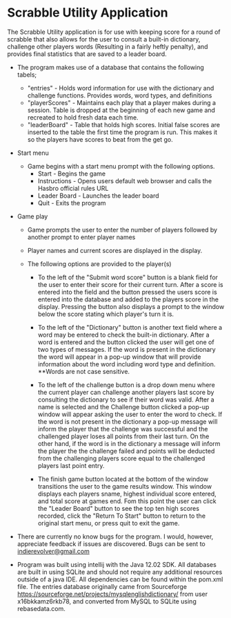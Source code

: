 # Scrabble Utility Application

The Scrabble Utility application is for use with keeping score for a round of scrabble that also allows for the user to consult a built-in dictionary, challenge other players words (Resulting in a fairly heftly penalty), and provides final statistics that are saved to a leader board.

* The program makes use of a database that contains the following tabels;
    * "entries" - Holds word information for use with the dictionary and challenge functions. Provides words, word types, and definitions
    * "playerScores" - Maintains each play that a player makes during a session. Table is dropped at the beginning of each new game and recreated to hold fresh data each time.
    * "leaderBoard" - Table that holds high scores. Initial false scores are inserted to the table the first time the program is run. This makes it so the players have scores to beat from the get go.
    
* Start menu
    * Game begins with a start menu prompt with the following options.
        * Start - Begins the game
        * Instructions - Opens users default web browser and calls the Hasbro official rules URL
        * Leader Board - Launches the leader board
        * Quit - Exits the program
        
* Game play
    * Game prompts the user to enter the number of players followed by another prompt to enter player names
    * Player names and current scores are displayed in the display.
    * The following options are provided to the player(s)
    
        * To the left of the "Submit word score" button is a blank field for the user to enter their score for their current turn. After a score is entered into the field and the button pressed the users score is entered into the database and added to the players score in the display. Pressing the button also displays a prompt to the window below the score stating which player's turn it is.
        * To the left of the "Dictionary" button is another text field where a word may be entered to check the built-in dictionary. After a word is entered and the button clicked the user will get one of two types of messages. If the word is present in the dictionary the word will appear in a pop-up window that will provide information about the word including word type and definition. **Words are not case sensitive.
        
        * To the left of the challenge button is a drop down menu where the current player can challenge another players last score by consulting the dictionary to see if their word was valid. After a name is selected and the Challenge button clicked a pop-up window will appear asking the user to enter the word to check. If the word is not present in the dictionary a pop-up message will inform the player that the challenge was successful and the challenged player loses all points from their last turn. On the other hand, if the word is in the dictionary a message will inform the player the the challenge failed and points will be deducted from the challenging players score equal to the challenged players last point entry.
        
        * The finish game button located at the bottom of the window transitions the user to the game results window. This window displays each players sname, highest individual score entered, and total score at games end. Fom this point the user can click the "Leader Board" button to see the top ten high scores recorded, click the "Return To Start" button to return to the original start menu, or press quit to exit the game.
        
* There are currently no know bugs for the program. I would, however, appreciate feedback if issues are discovered. Bugs can be sent to indierevolver@gmail.com

* Program was built using intellij with the Java 12.02 SDK. All databases are built in using SQLite and should not require any additional resources outside of a java IDE. All dependencies can be found within the pom.xml file.
The entries database originally came from Sourceforge https://sourceforge.net/projects/mysqlenglishdictionary/ from user x16bkkamz6rkb78, and converted from MySQL to SQLite using rebasedata.com.


           
    
